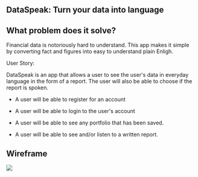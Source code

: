 ## DataSpeak: Turn your data into language

## What problem does it solve?

Financial data is notoriously hard to understand. This app makes it simple by converting fact and figures into easy to understand plain Enligh.

User Story: 

DataSpeak is an app that allows a user to see the user's data in everyday language in the form of a report. The user will also be able to choose if the report is spoken.

* A user will be able to register for an account

* A user will be able to login to the user's account

* A user will be able to see any portfolio that has been saved.

* A user will be able to see and/or listen to a written report.

## Wireframe
![](https://github.com/somersbmatthews/dataspeak-frontend/blob/vendor/Project4wireframe.jpg)